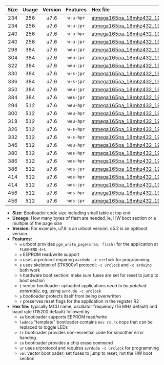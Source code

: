 |Size|Usage|Version|Features|Hex file|
|:-:|:-:|:-:|:-:|:--|
|234|256|u7.6|`w-u-hpr`|[atmega165pa_18mhz432_19200bps_ur.hex](https://raw.githubusercontent.com/stefanrueger/urboot/main/bootloaders/atmega165pa/fcpu_18mhz432/19200_bps/atmega165pa_18mhz432_19200bps_ur.hex)|
|234|256|u7.6|`w-u-jpr`|[atmega165pa_18mhz432_19200bps_ur_vbl.hex](https://raw.githubusercontent.com/stefanrueger/urboot/main/bootloaders/atmega165pa/fcpu_18mhz432/19200_bps/atmega165pa_18mhz432_19200bps_ur_vbl.hex)|
|240|256|u7.6|`w-u-hpr`|[atmega165pa_18mhz432_19200bps_lednop_ur.hex](https://raw.githubusercontent.com/stefanrueger/urboot/main/bootloaders/atmega165pa/fcpu_18mhz432/19200_bps/atmega165pa_18mhz432_19200bps_lednop_ur.hex)|
|240|256|u7.6|`w-u-jpr`|[atmega165pa_18mhz432_19200bps_lednop_ur_vbl.hex](https://raw.githubusercontent.com/stefanrueger/urboot/main/bootloaders/atmega165pa/fcpu_18mhz432/19200_bps/atmega165pa_18mhz432_19200bps_lednop_ur_vbl.hex)|
|298|384|u7.6|`weu-jpr`|[atmega165pa_18mhz432_19200bps_ee_ur_vbl.hex](https://raw.githubusercontent.com/stefanrueger/urboot/main/bootloaders/atmega165pa/fcpu_18mhz432/19200_bps/atmega165pa_18mhz432_19200bps_ee_ur_vbl.hex)|
|304|384|u7.6|`weu-jpr`|[atmega165pa_18mhz432_19200bps_ee_lednop_ur_vbl.hex](https://raw.githubusercontent.com/stefanrueger/urboot/main/bootloaders/atmega165pa/fcpu_18mhz432/19200_bps/atmega165pa_18mhz432_19200bps_ee_lednop_ur_vbl.hex)|
|322|384|u7.6|`weu-jpr`|[atmega165pa_18mhz432_19200bps_ee_lednop_fr_ur_vbl.hex](https://raw.githubusercontent.com/stefanrueger/urboot/main/bootloaders/atmega165pa/fcpu_18mhz432/19200_bps/atmega165pa_18mhz432_19200bps_ee_lednop_fr_ur_vbl.hex)|
|330|384|u7.6|`w-s-jpr`|[atmega165pa_18mhz432_19200bps_vbl.hex](https://raw.githubusercontent.com/stefanrueger/urboot/main/bootloaders/atmega165pa/fcpu_18mhz432/19200_bps/atmega165pa_18mhz432_19200bps_vbl.hex)|
|336|384|u7.6|`w-s-jpr`|[atmega165pa_18mhz432_19200bps_lednop_vbl.hex](https://raw.githubusercontent.com/stefanrueger/urboot/main/bootloaders/atmega165pa/fcpu_18mhz432/19200_bps/atmega165pa_18mhz432_19200bps_lednop_vbl.hex)|
|350|384|u7.6|`weu-jpr`|[atmega165pa_18mhz432_19200bps_ee_lednop_fr_ce_ur_vbl.hex](https://raw.githubusercontent.com/stefanrueger/urboot/main/bootloaders/atmega165pa/fcpu_18mhz432/19200_bps/atmega165pa_18mhz432_19200bps_ee_lednop_fr_ce_ur_vbl.hex)|
|384|384|u7.6|`wes-jpr`|[atmega165pa_18mhz432_19200bps_ee_vbl.hex](https://raw.githubusercontent.com/stefanrueger/urboot/main/bootloaders/atmega165pa/fcpu_18mhz432/19200_bps/atmega165pa_18mhz432_19200bps_ee_vbl.hex)|
|294|512|u7.6|`weu-hpr`|[atmega165pa_18mhz432_19200bps_ee_ur.hex](https://raw.githubusercontent.com/stefanrueger/urboot/main/bootloaders/atmega165pa/fcpu_18mhz432/19200_bps/atmega165pa_18mhz432_19200bps_ee_ur.hex)|
|300|512|u7.6|`weu-hpr`|[atmega165pa_18mhz432_19200bps_ee_lednop_ur.hex](https://raw.githubusercontent.com/stefanrueger/urboot/main/bootloaders/atmega165pa/fcpu_18mhz432/19200_bps/atmega165pa_18mhz432_19200bps_ee_lednop_ur.hex)|
|318|512|u7.6|`weu-hpr`|[atmega165pa_18mhz432_19200bps_ee_lednop_fr_ur.hex](https://raw.githubusercontent.com/stefanrueger/urboot/main/bootloaders/atmega165pa/fcpu_18mhz432/19200_bps/atmega165pa_18mhz432_19200bps_ee_lednop_fr_ur.hex)|
|326|512|u7.6|`w-s-hpr`|[atmega165pa_18mhz432_19200bps.hex](https://raw.githubusercontent.com/stefanrueger/urboot/main/bootloaders/atmega165pa/fcpu_18mhz432/19200_bps/atmega165pa_18mhz432_19200bps.hex)|
|332|512|u7.6|`w-s-hpr`|[atmega165pa_18mhz432_19200bps_lednop.hex](https://raw.githubusercontent.com/stefanrueger/urboot/main/bootloaders/atmega165pa/fcpu_18mhz432/19200_bps/atmega165pa_18mhz432_19200bps_lednop.hex)|
|346|512|u7.6|`weu-hpr`|[atmega165pa_18mhz432_19200bps_ee_lednop_fr_ce_ur.hex](https://raw.githubusercontent.com/stefanrueger/urboot/main/bootloaders/atmega165pa/fcpu_18mhz432/19200_bps/atmega165pa_18mhz432_19200bps_ee_lednop_fr_ce_ur.hex)|
|380|512|u7.6|`wes-hpr`|[atmega165pa_18mhz432_19200bps_ee.hex](https://raw.githubusercontent.com/stefanrueger/urboot/main/bootloaders/atmega165pa/fcpu_18mhz432/19200_bps/atmega165pa_18mhz432_19200bps_ee.hex)|
|386|512|u7.6|`wes-hpr`|[atmega165pa_18mhz432_19200bps_ee_lednop.hex](https://raw.githubusercontent.com/stefanrueger/urboot/main/bootloaders/atmega165pa/fcpu_18mhz432/19200_bps/atmega165pa_18mhz432_19200bps_ee_lednop.hex)|
|386|512|u7.6|`wes-jpr`|[atmega165pa_18mhz432_19200bps_ee_lednop_vbl.hex](https://raw.githubusercontent.com/stefanrueger/urboot/main/bootloaders/atmega165pa/fcpu_18mhz432/19200_bps/atmega165pa_18mhz432_19200bps_ee_lednop_vbl.hex)|
|414|512|u7.6|`wes-hpr`|[atmega165pa_18mhz432_19200bps_ee_lednop_fr.hex](https://raw.githubusercontent.com/stefanrueger/urboot/main/bootloaders/atmega165pa/fcpu_18mhz432/19200_bps/atmega165pa_18mhz432_19200bps_ee_lednop_fr.hex)|
|414|512|u7.6|`wes-jpr`|[atmega165pa_18mhz432_19200bps_ee_lednop_fr_vbl.hex](https://raw.githubusercontent.com/stefanrueger/urboot/main/bootloaders/atmega165pa/fcpu_18mhz432/19200_bps/atmega165pa_18mhz432_19200bps_ee_lednop_fr_vbl.hex)|
|456|512|u7.6|`wes-hpr`|[atmega165pa_18mhz432_19200bps_ee_lednop_fr_ce.hex](https://raw.githubusercontent.com/stefanrueger/urboot/main/bootloaders/atmega165pa/fcpu_18mhz432/19200_bps/atmega165pa_18mhz432_19200bps_ee_lednop_fr_ce.hex)|
|456|512|u7.6|`wes-jpr`|[atmega165pa_18mhz432_19200bps_ee_lednop_fr_ce_vbl.hex](https://raw.githubusercontent.com/stefanrueger/urboot/main/bootloaders/atmega165pa/fcpu_18mhz432/19200_bps/atmega165pa_18mhz432_19200bps_ee_lednop_fr_ce_vbl.hex)|

- **Size:** Bootloader code size including small table at top end
- **Useage:** How many bytes of flash are needed, ie, HW boot section or a multiple of the page size
- **Version:** For example, u7.6 is an urboot version, o5.2 is an optiboot version
- **Features:**
  + `w` urboot provides `pgm_write_page(sram, flash)` for the application at `FLASHEND-4+1`
  + `e` EEPROM read/write support
  + `u` uses urprotocol requiring `avrdude -c urclock` for programming
  + `s` uses skeleton of STK500v1 protocol; `-c urclock` and `-c arduino` both work
  + `h` hardware boot section: make sure fuses are set for reset to jump to boot section
  + `j` vector bootloader: uploaded applications *need to be patched externally*, eg, using `avrdude -c urclock`
  + `p` bootloader protects itself from being overwritten
  + `r` preserves reset flags for the application in the register R2
- **Hex file:** typically MCU name, oscillator frequency (16 MHz default) and baud rate (115200 default) followed by
  + `ee` bootloader supports EEPROM read/write
  + `lednop` "template" bootloader contains `mov rx,rx` nops that can be replaced to toggle LEDs
  + `fr` bootloader provides non-essential code for smoother error handing
  + `ce` bootloader provides a chip erase command
  + `ur` uses urprotocol and requires `avrdude -c urclock` for programming
  + `vbl` vector bootloader: set fuses to jump to reset, not the HW boot section
